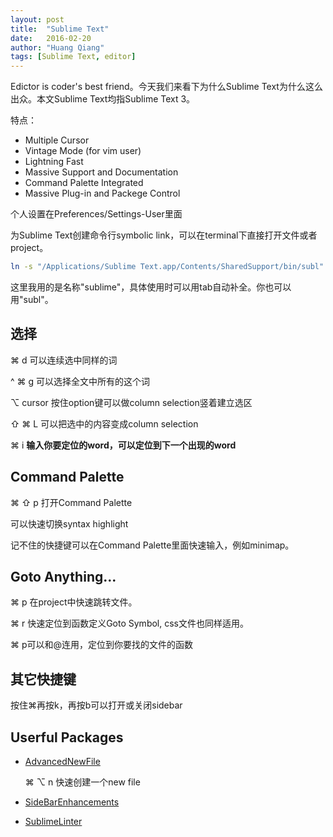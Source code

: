 ```yaml
---
layout: post
title:  "Sublime Text"
date:   2016-02-20
author: "Huang Qiang"
tags: [Sublime Text, editor]
---
```


Edictor is coder's best friend。今天我们来看下为什么Sublime Text为什么这么出众。本文Sublime Text均指Sublime Text 3。

特点：

* Multiple Cursor
* Vintage Mode (for vim user)
* Lightning Fast
* Massive Support and Documentation
* Command Palette Integrated
* Massive Plug-in and Packege Control

个人设置在Preferences/Settings-User里面

为Sublime Text创建命令行symbolic link，可以在terminal下直接打开文件或者project。

```bash
ln -s "/Applications/Sublime Text.app/Contents/SharedSupport/bin/subl" /usr/local/bin/sublime
```
这里我用的是名称"sublime"，具体使用时可以用tab自动补全。你也可以用"subl"。

## 选择

⌘ d 可以连续选中同样的词

^ ⌘ g 可以选择全文中所有的这个词

⌥ cursor 按住option键可以做column selection竖着建立选区

⇧ ⌘ L 可以把选中的内容变成column selection

⌘ i **输入你要定位的word，可以定位到下一个出现的word**

## Command Palette

⌘ ⇧ p 打开Command Palette

  可以快速切换syntax highlight

记不住的快捷键可以在Command Palette里面快速输入，例如minimap。

## Goto Anything...

⌘ p 在project中快速跳转文件。

⌘ r 快速定位到函数定义Goto Symbol, css文件也同样适用。

⌘ p可以和@连用，定位到你要找的文件的函数

## 其它快捷键

按住⌘再按k，再按b可以打开或关闭sidebar

## Userful Packages

* [AdvancedNewFile][1]

  ⌘ ⌥ n 快速创建一个new file
  
* [SideBarEnhancements][2]
* [SublimeLinter][3]

[1]:https://github.com/skuroda/Sublime-AdvancedNewFile
[2]:https://github.com/titoBouzout/SideBarEnhancements
[3]:http://www.sublimelinter.com/en/latest/





